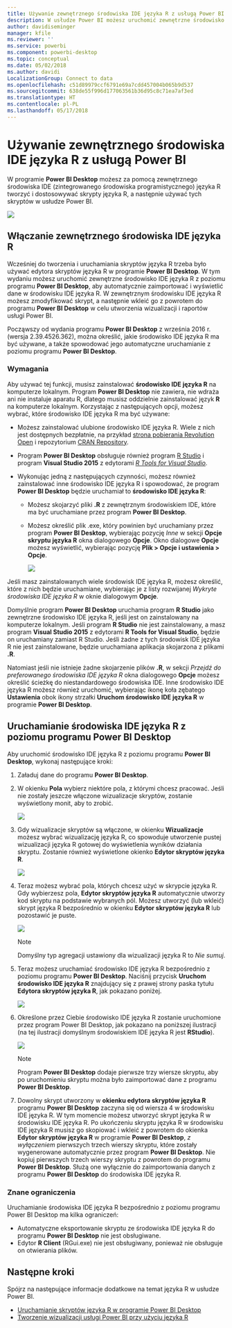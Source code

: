 ```yaml
---
title: Używanie zewnętrznego środowiska IDE języka R z usługą Power BI
description: W usłudze Power BI możesz uruchomić zewnętrzne środowisko IDE i korzystać z niego
author: davidiseminger
manager: kfile
ms.reviewer: ''
ms.service: powerbi
ms.component: powerbi-desktop
ms.topic: conceptual
ms.date: 05/02/2018
ms.author: davidi
LocalizationGroup: Connect to data
ms.openlocfilehash: c51d89979ccf6791e69a7cdd457004b065b9d537
ms.sourcegitcommit: 638de55f996d177063561b36d95c8c71ea7af3ed
ms.translationtype: HT
ms.contentlocale: pl-PL
ms.lasthandoff: 05/17/2018
---
```

# <a name="use-an-external-r-ide-with-power-bi"></a>Używanie zewnętrznego środowiska IDE języka R z usługą Power BI
W programie **Power BI Desktop** możesz za pomocą zewnętrznego środowiska IDE (zintegrowanego środowiska programistycznego) języka R tworzyć i dostosowywać skrypty języka R, a następnie używać tych skryptów w usłudze Power BI.

![](media/desktop-r-ide/r-ide_1a.png)

## <a name="enable-an-external-r-ide"></a>Włączanie zewnętrznego środowiska IDE języka R
Wcześniej do tworzenia i uruchamiania skryptów języka R trzeba było używać edytora skryptów języka R w programie **Power BI Desktop**. W tym wydaniu możesz uruchomić zewnętrzne środowisko IDE języka R z poziomu programu **Power BI Desktop**, aby automatycznie zaimportować i wyświetlić dane w środowisku IDE języka R. W zewnętrznym środowisku IDE języka R możesz zmodyfikować skrypt, a następnie wkleić go z powrotem do programu **Power BI Desktop** w celu utworzenia wizualizacji i raportów usługi Power BI.

Począwszy od wydania programu **Power BI Desktop** z września 2016 r. (wersja 2.39.4526.362), można określić, jakie środowisko IDE języka R ma być używane, a także spowodować jego automatyczne uruchamianie z poziomu programu **Power BI Desktop**.

### <a name="requirements"></a>Wymagania
Aby używać tej funkcji, musisz zainstalować **środowisko IDE języka R** na komputerze lokalnym. Program **Power BI Desktop** nie zawiera, nie wdraża ani nie instaluje aparatu R, dlatego musisz oddzielnie zainstalować język **R** na komputerze lokalnym. Korzystając z następujących opcji, możesz wybrać, które środowisko IDE języka R ma być używane:

* Możesz zainstalować ulubione środowisko IDE języka R. Wiele z nich jest dostępnych bezpłatnie, na przykład [strona pobierania Revolution Open](https://mran.revolutionanalytics.com/download/) i repozytorium [CRAN Repository](https://cran.r-project.org/bin/windows/base/).
* Program **Power BI Desktop** obsługuje również program [R Studio](https://www.rstudio.com/) i program **Visual Studio 2015** z edytorami [*R Tools for Visual Studio*](https://beta.visualstudio.com/vs/rtvs/).
* Wykonując jedną z następujących czynności, możesz również zainstalować inne środowisko IDE języka R i spowodować, że program **Power BI Desktop** będzie uruchamiał to **środowisko IDE języka R**:
  
  * Możesz skojarzyć pliki **.R** z zewnętrznym środowiskiem IDE, które ma być uruchamiane przez program **Power BI Desktop**.
  * Możesz określić plik .exe, który powinien być uruchamiany przez program **Power BI Desktop**, wybierając pozycję *Inne* w sekcji **Opcje skryptu języka R** okna dialogowego **Opcje**. Okno dialogowe **Opcje** możesz wyświetlić, wybierając pozycję **Plik > Opcje i ustawienia > Opcje**.
    
    ![](media/desktop-r-ide/r-ide_1b.png)

Jeśli masz zainstalowanych wiele środowisk IDE języka R, możesz określić, które z nich będzie uruchamiane, wybierając je z listy rozwijanej *Wykryte środowiska IDE języka R* w oknie dialogowym **Opcje**.

Domyślnie program **Power BI Desktop** uruchamia program **R Studio** jako zewnętrzne środowisko IDE języka R, jeśli jest on zainstalowany na komputerze lokalnym. Jeśli program **R Studio** nie jest zainstalowany, a masz program **Visual Studio 2015** z edytorami **R Tools for Visual Studio**, będzie on uruchamiany zamiast R Studio. Jeśli żadne z tych środowisk IDE języka R nie jest zainstalowane, będzie uruchamiana aplikacja skojarzona z plikami **.R**.

Natomiast jeśli nie istnieje żadne skojarzenie plików **.R**, w sekcji *Przejdź do preferowanego środowiska IDE języka R* okna dialogowego **Opcje** możesz określić ścieżkę do niestandardowego środowiska IDE. Inne środowisko IDE języka R możesz również uruchomić, wybierając ikonę koła zębatego **Ustawienia** obok ikony strzałki **Uruchom środowisko IDE języka R** w programie **Power BI Desktop**.

## <a name="launch-an-r-ide-from-power-bi-desktop"></a>Uruchamianie środowiska IDE języka R z poziomu programu Power BI Desktop
Aby uruchomić środowisko IDE języka R z poziomu programu **Power BI Desktop**, wykonaj następujące kroki:

1. Załaduj dane do programu **Power BI Desktop**.
2. W okienku **Pola** wybierz niektóre pola, z którymi chcesz pracować. Jeśli nie zostały jeszcze włączone wizualizacje skryptów, zostanie wyświetlony monit, aby to zrobić.
   
   ![](media/desktop-r-ide/r-ide_3.png)
3. Gdy wizualizacje skryptów są włączone, w okienku **Wizualizacje** możesz wybrać wizualizację języka R, co spowoduje utworzenie pustej wizualizacji języka R gotowej do wyświetlenia wyników działania skryptu. Zostanie również wyświetlone okienko **Edytor skryptów języka R**.
   
   ![](media/desktop-r-ide/r-ide_4.png)
4. Teraz możesz wybrać pola, których chcesz użyć w skrypcie języka R. Gdy wybierzesz pola, **Edytor skryptów języka R** automatycznie utworzy kod skryptu na podstawie wybranych pól. Możesz utworzyć (lub wkleić) skrypt języka R bezpośrednio w okienku **Edytor skryptów języka R** lub pozostawić je puste.
   
   ![](media/desktop-r-ide/r-ide_5.png)
   
   > [!NOTE]
   > Domyślny typ agregacji ustawiony dla wizualizacji języka R to *Nie sumuj*.
   > 
   > 
5. Teraz możesz uruchamiać środowisko IDE języka R bezpośrednio z poziomu programu **Power BI Desktop**. Naciśnij przycisk **Uruchom środowisko IDE języka R** znajdujący się z prawej strony paska tytułu **Edytora skryptów języka R**, jak pokazano poniżej.
   
   ![](media/desktop-r-ide/r-ide_6.png)
6. Określone przez Ciebie środowisko IDE języka R zostanie uruchomione przez program Power BI Desktop, jak pokazano na poniższej ilustracji (na tej ilustracji domyślnym środowiskiem IDE języka R jest **RStudio**).
   
   ![](media/desktop-r-ide/r-ide_7.png)
   
   > [!NOTE]
   > Program **Power BI Desktop** dodaje pierwsze trzy wiersze skryptu, aby po uruchomieniu skryptu można było zaimportować dane z programu **Power BI Desktop**.
   > 
   > 
7. Dowolny skrypt utworzony w **okienku edytora skryptów języka R** programu **Power BI Desktop** zaczyna się od wiersza 4 w środowisku IDE języka R. W tym momencie możesz utworzyć skrypt języka R w środowisku IDE języka R. Po ukończeniu skryptu języka R w środowisku IDE języka R musisz go skopiować i wkleić z powrotem do okienka **Edytor skryptów języka R** w programie **Power BI Desktop**, *z wyłączeniem* pierwszych trzech wierszy skryptu, które zostały wygenerowane automatycznie przez program **Power BI Desktop**. Nie kopiuj pierwszych trzech wierszy skryptu z powrotem do programu **Power BI Desktop**. Służą one wyłącznie do zaimportowania danych z programu **Power BI Desktop** do środowiska IDE języka R.

### <a name="known-limitations"></a>Znane ograniczenia
Uruchamianie środowiska IDE języka R bezpośrednio z poziomu programu Power BI Desktop ma kilka ograniczeń:

* Automatyczne eksportowanie skryptu ze środowiska IDE języka R do programu **Power BI Desktop** nie jest obsługiwane.
* Edytor **R Client** (RGui.exe) nie jest obsługiwany, ponieważ nie obsługuje on otwierania plików.

## <a name="next-steps"></a>Następne kroki
Spójrz na następujące informacje dodatkowe na temat języka R w usłudze Power BI.

* [Uruchamianie skryptów języka R w programie Power BI Desktop](desktop-r-scripts.md)
* [Tworzenie wizualizacji usługi Power BI przy użyciu języka R](desktop-r-visuals.md)

